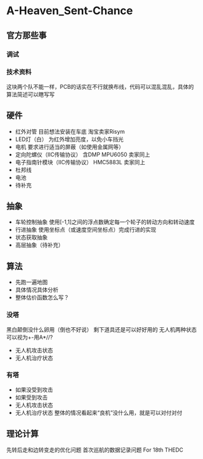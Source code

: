 # A-Heaven_Sent-Chance　
## 官方那些事
### 调试
### 技术资料
这块两个队不能一样，PCB的话实在不行就换布线，代码可以混乱混乱，具体的算法简述可以瞎写写
## 硬件
  - 红外对管 目前想法安装在车底 淘宝卖家Risym
  - LED灯（白） 为红外增加亮度，以免小车挡光
  - 电机 要求进行适当的屏蔽（如使用金属网等）
  - 定向陀螺仪（IIC传输协议） 含DMP MPU6050 卖家同上
  - 电子指南针模块（IIC传输协议） HMC5883L 卖家同上
  - 杜邦线
  - 电池
  - 待补充
## 抽象
  - 车轮控制抽象 使用[-1,1]之间的浮点数确定每一个轮子的转动方向和转动速度
  - 行进抽象 使用坐标点（或速度空间坐标点）完成行进的实现
  - 状态获取抽象
  - 高层抽象（待补充）
## 算法
  - 先跑一遍地图
  - 具体情况具体分析
  - 整体估价函数怎么写？
### 没塔
黑白颠倒没什么卵用（倒也不好说）
剩下道具还是可以好好用的
无人机两种状态可以视为+-用A*//?

  - 无人机攻击状态
  - 无人机治疗状态 
### 有塔
  - 如果没受到攻击
  - 如果受到攻击
  - 无人机攻击状态
  - 无人机治疗状态
整体的情况看起来“良机”没什么用，就是可以对付对付
## 理论计算
先转后走和边转变走的优化问题
首次巡航的数据记录问题
For 18th THEDC
